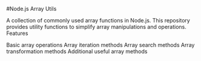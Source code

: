 #Node.js Array Utils

A collection of commonly used array functions in Node.js. This repository provides utility functions to simplify array manipulations and operations.
Features

Basic array operations
Array iteration methods
Array search methods
Array transformation methods
Additional useful array methods
